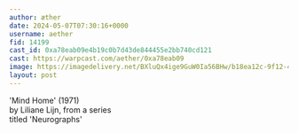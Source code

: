 ```yaml
---
author: æther
date: 2024-05-07T07:30:16+0000
username: aether
fid: 14199
cast_id: 0xa78eab09e4b19c0b7d43de844455e2bb740cd121
cast: https://warpcast.com/aether/0xa78eab09
image: https://imagedelivery.net/BXluQx4ige9GuW0Ia56BHw/b18ea12c-9f12-41bf-f6f1-437632b93500/original
layout: post
---
```

'Mind Home' (1971)   
by Liliane Lijn, from a series   
titled 'Neurographs'  

<img src='https://imagedelivery.net/BXluQx4ige9GuW0Ia56BHw/b18ea12c-9f12-41bf-f6f1-437632b93500/original' alt='' referrerpolicy='no-referrer'/>
